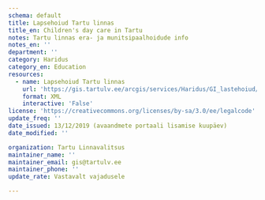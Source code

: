 ```yaml
---
schema: default
title: Lapsehoiud Tartu linnas
title_en: Children's day care in Tartu
notes: Tartu linnas era- ja munitsipaalhoidude info
notes_en: ''
department: ''
category: Haridus
category_en: Education
resources:
  - name: Lapsehoiud Tartu linnas
    url: 'https://gis.tartulv.ee/arcgis/services/Haridus/GI_lastehoiud/MapServer/FeatureServer?wsdl'
    format: XML
    interactive: 'False'
license: 'https://creativecommons.org/licenses/by-sa/3.0/ee/legalcode'  
update_freq: ''
date_issued: 13/12/2019 (avaandmete portaali lisamise kuupäev)
date_modified: ''

organization: Tartu Linnavalitsus
maintainer_name: ''
maintainer_email: gis@tartulv.ee
maintainer_phone: ''
update_rate: Vastavalt vajadusele

---
```

